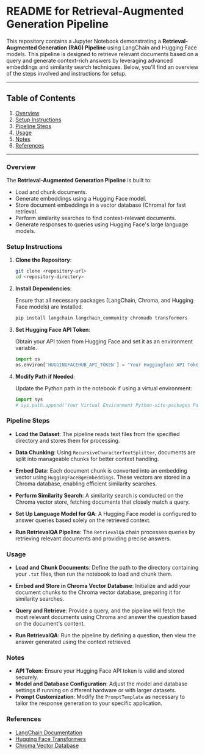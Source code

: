# README for Retrieval-Augmented Generation Pipeline

This repository contains a Jupyter Notebook demonstrating a **Retrieval-Augmented Generation (RAG) Pipeline** using LangChain and Hugging Face models. This pipeline is designed to retrieve relevant documents based on a query and generate context-rich answers by leveraging advanced embeddings and similarity search techniques. Below, you'll find an overview of the steps involved and instructions for setup.

---

## Table of Contents
1. [Overview](#overview)
2. [Setup Instructions](#setup-instructions)
3. [Pipeline Steps](#pipeline-steps)
4. [Usage](#usage)
5. [Notes](#notes)
6. [References](#references)

---

### Overview
The **Retrieval-Augmented Generation Pipeline** is built to:
- Load and chunk documents.
- Generate embeddings using a Hugging Face model.
- Store document embeddings in a vector database (Chroma) for fast retrieval.
- Perform similarity searches to find context-relevant documents.
- Generate responses to queries using Hugging Face's large language models.

### Setup Instructions

1. **Clone the Repository**:
   ```bash
   git clone <repository-url>
   cd <repository-directory>
    ```

2. **Install Dependencies**:

    Ensure that all necessary packages (LangChain, Chroma, and Hugging Face models) are installed.

    ```bash
    pip install langchain langchain_community chromadb transformers
    ```

3. **Set Hugging Face API Token**:

    Obtain your API token from Hugging Face and set it as an environment variable.

    ```python
    import os
    os.environ['HUGGINGFACEHUB_API_TOKEN'] = "Your Huggingface API Token"
    ```

4. **Modify Path if Needed**:

    Update the Python path in the notebook if using a virtual environment:

    ```python
    import sys
    # sys.path.append('Your Virtual Environment Python-site-packages Path')
    ```


### Pipeline Steps

- **Load the Dataset**: The pipeline reads text files from the specified directory and stores them for processing.

- **Data Chunking**: Using `RecursiveCharacterTextSplitter`, documents are split into manageable chunks for better context handling.

- **Embed Data**: Each document chunk is converted into an embedding vector using `HuggingFaceBgeEmbeddings`. These vectors are stored in a Chroma database, enabling efficient similarity searches.

- **Perform Similarity Search**: A similarity search is conducted on the Chroma vector store, fetching documents that closely match a query.

- **Set Up Language Model for QA**: A Hugging Face model is configured to answer queries based solely on the retrieved context.

- **Run RetrievalQA Pipeline**: The `RetrievalQA` chain processes queries by retrieving relevant documents and providing precise answers.


### Usage

- **Load and Chunk Documents**: Define the path to the directory containing your `.txt` files, then run the notebook to load and chunk them.

- **Embed and Store in Chroma Vector Database**: Initialize and add your document chunks to the Chroma vector database, preparing it for similarity searches.

- **Query and Retrieve**: Provide a query, and the pipeline will fetch the most relevant documents using Chroma and answer the question based on the document's content.

- **Run RetrievalQA**: Run the pipeline by defining a question, then view the answer generated using the context retrieved.

### Notes

- **API Token**: Ensure your Hugging Face API token is valid and stored securely.
- **Model and Database Configuration**: Adjust the model and database settings if running on different hardware or with larger datasets.
- **Prompt Customization**: Modify the `PromptTemplate` as necessary to tailor the response generation to your specific application.

### References

- [LangChain Documentation](https://www.langchain.com)
- [Hugging Face Transformers](https://huggingface.co/transformers/)
- [Chroma Vector Database](https://www.chromadb.com)